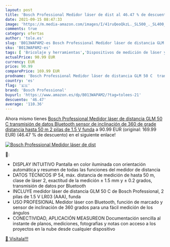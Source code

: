 ```yaml
---
layout: post
title: 'Bosch Professional Medidor láser de dist al 46.47 % de descuento'
date: 2021-09-15 08:47:33
image: 'https://m.media-amazon.com/images/I/41ruQeoQkzL._SL500_._SL400_.jpg'
comments: true
category: ofertas
author: 'tole.es'
slug: 'B013WAPAM2-es Bosch Professional Medidor láser de distancia GLM 50 C...'
sku: 'B013WAPAM2-es'
tags: [ 'Bricolaje y herramientas','Dispositivos de medición de láser y accesorios','Herramientas de medición y diseño','Herramientas manuales y eléctricas','Telémetros láser','bluetooth','bosch professional', ]
actualPrice: 90.99 EUR
currency: EUR
price: 90.99
comparePrice: 169.99 EUR
prodname: 'Bosch Professional Medidor láser de distancia GLM 50 C  transmisión de datos Bluetooth  sensor de inclinación de 360 de grade  distancia hasta 50 m  2 pilas de 1.5 V  funda'
country: 'es'
flag: '🇪🇸'
brand: 'Bosch Professional'
buyurl: 'https://www.amazon.es/dp/B013WAPAM2/?tag=tolees-21'
descuento: '46.47'
average: '110.36'
---
```


Ahora mismo tienes [Bosch Professional Medidor láser de distancia GLM 50 C  transmisión de datos Bluetooth  sensor de inclinación de 360 de grade  distancia hasta 50 m  2 pilas de 1.5 V  funda](https://www.amazon.es/dp/B013WAPAM2/?tag=tolees-21) a 90.99 EUR (original: 169.99 EUR) (46.47 %  de descuento) en el siguiente enlace!

[![Bosch Professional Medidor láser de dist](https://m.media-amazon.com/images/I/41ruQeoQkzL._SL500_._SL400_.jpg)](https://www.amazon.es/dp/B013WAPAM2/?tag=tolees-21)

🔎:

- DISPLAY INTUITIVO Pantalla en color iluminada con orientación automática y resumen de todas las funciones del medidor de distancia
- DATOS TÉCNICOS IP 54, máx. distancia de medición de hasta 50 m, clase de láser 2, exactitud de la medición ± 1.5 mm y ± 0.2 grados, transmisión de datos por Bluetooth
- INCLUYE medidor láser de distancia GLM 50 C de Bosch Professional, 2 pilas de 1.5 V LR03 (AAA), funda
- USO PROFESIONAL Medidor láser con Bluetooth, función de marcado y sensor de inclinación de 360 grados para una fácil medición de los ángulos
- CONECTIVIDAD, APLICACIÓN MEASUREON Documentación sencilla al instante de planos, mediciones, fotografías y notas con acceso a los proyectos en la nube desde cualquier dispositivo

[🛒 Visítala!!!](https://www.amazon.es/dp/B013WAPAM2/?tag=tolees-21)
